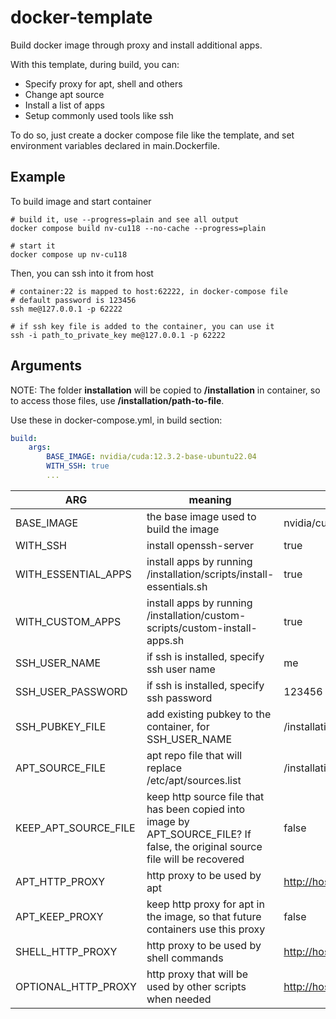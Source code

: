 # docker-template
Build docker image through proxy and install additional apps.

With this template, during build, you can:
- Specify proxy for apt, shell and others
- Change apt source
- Install a list of apps
- Setup commonly used tools like ssh

To do so, just create a docker compose file like the template, and set environment variables declared in main.Dockerfile.

## Example

To build image and start container
```Shell
# build it, use --progress=plain and see all output
docker compose build nv-cu118 --no-cache --progress=plain

# start it
docker compose up nv-cu118
```

Then, you can ssh into it from host
```Shell
# container:22 is mapped to host:62222, in docker-compose file
# default password is 123456
ssh me@127.0.0.1 -p 62222

# if ssh key file is added to the container, you can use it
ssh -i path_to_private_key me@127.0.0.1 -p 62222
```

## Arguments

NOTE: The folder **installation** will be copied to **/installation** in container, so to access those files, use **/installation/path-to-file**.

Use these in docker-compose.yml, in build section:

```yaml
build:
    args:
        BASE_IMAGE: nvidia/cuda:12.3.2-base-ubuntu22.04
        WITH_SSH: true
        ...
```

| ARG                  | meaning                                                        | example                             |
|----------------------|----------------------------------------------------------------|-------------------------------------|
| BASE_IMAGE           | the base image used to build the image                         | nvidia/cuda:12.3.2-base-ubuntu22.04 |
| WITH_SSH             | install openssh-server                                         | true                                |
| WITH_ESSENTIAL_APPS  | install apps by running /installation/scripts/install-essentials.sh      | true                                |
| WITH_CUSTOM_APPS | install apps by running /installation/custom-scripts/custom-install-apps.sh | true                                |
| SSH_USER_NAME        | if ssh is installed, specify ssh user name                     | me                               |
| SSH_USER_PASSWORD    | if ssh is installed, specify ssh password                      | 123456                              |
| SSH_PUBKEY_FILE    | add existing pubkey to the container, for SSH_USER_NAME         | /installation/scripts/sshkey/mykey.rsa.pub   |
| APT_SOURCE_FILE      | apt repo file that will replace /etc/apt/sources.list          | /installation/scripts/sources-tsinghua.list  |
| KEEP_APT_SOURCE_FILE | keep http source file that has been copied into image by APT_SOURCE_FILE? If false, the original source file will be recovered | false |
| APT_HTTP_PROXY       | http proxy to be used by apt                                   | http://host.docker.internal:7890    |
| APT_KEEP_PROXY | keep http proxy for apt in the image, so that future containers use this proxy | false |
| SHELL_HTTP_PROXY     | http proxy to be used by shell commands                        | http://host.docker.internal:7890    |
| OPTIONAL_HTTP_PROXY  | http proxy that will be used by other scripts when needed      | http://host.docker.internal:7890    |
